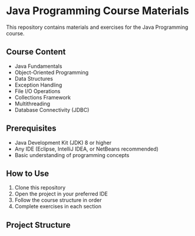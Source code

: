 # Java Programming Course Materials

This repository contains materials and exercises for the Java Programming course.

## Course Content

- Java Fundamentals
- Object-Oriented Programming
- Data Structures
- Exception Handling
- File I/O Operations
- Collections Framework
- Multithreading
- Database Connectivity (JDBC)

## Prerequisites

- Java Development Kit (JDK) 8 or higher
- Any IDE (Eclipse, IntelliJ IDEA, or NetBeans recommended)
- Basic understanding of programming concepts

## How to Use

1. Clone this repository
2. Open the project in your preferred IDE
3. Follow the course structure in order
4. Complete exercises in each section

## Project Structure
